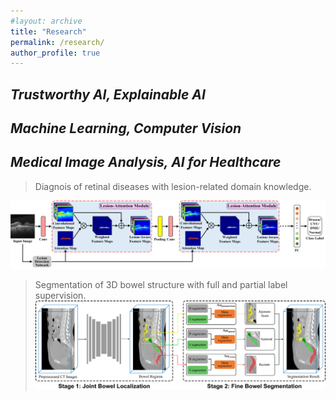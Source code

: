 ```yaml
---
#layout: archive
title: "Research"
permalink: /research/
author_profile: true
---
```




## *Trustworthy AI, Explainable AI*




## *Machine Learning, Computer Vision*




## *Medical Image Analysis, AI for Healthcare*

> Diagnois of retinal diseases with lesion-related domain knowledge. 

![Words](./LACNN.png)

> Segmentation of 3D bowel structure with full and partial label supervision.
>![Words](./pipeline.png)


